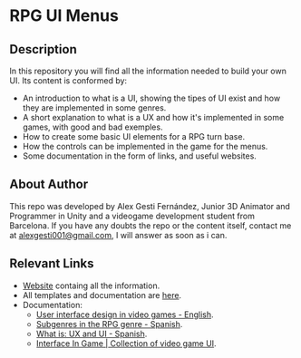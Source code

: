 # RPG UI Menus
## Description
In this repository you will find all the information needed to build your own UI. Its content is conformed by:

+ An introduction to what is a UI, showing the tipes of UI exist and how they are implemented in some genres.
+ A short explanation to what is a UX and how it's implemented in some games, with good and bad exemples.
+ How to create some basic UI elements for a RPG turn base.
+ How the controls can be implemented in the game for the menus.
+ Some documentation in the form of links, and useful websites.

## About Author
This repo was developed by Alex Gesti Fernández, Junior 3D Animator and Programmer in Unity and a videogame development student from Barcelona.
If you have any doubts the repo or the content itself, contact me at alexgesti001@gmail.com, I will answer as soon as i can.

## Relevant Links

+ [Website](https://alexgesti.github.io/RPGUIMenus/) containg all the information.
+ All templates and documentation are [here](https://github.com/alexgesti/RPGUIMenus/tree/main/docs/templates).
+ Documentation:
  + [User interface design in video games - English](https://www.gamasutra.com/blogs/AnthonyStonehouse/20140227/211823/User_interface_design_in_video_games.php#:~:text=User%20interface%20design%20in%20games,in%20a%20novel%20or%20film).
  + [Subgenres in the RPG genre - Spanish](http://www.destinorpg.es/2014/05/los-subgeneros-en-el-genero-rpg.html).
  + [What is: UX and UI - Spanish](https://blog.acantu.com/que-es-ux-y-ui/#:~:text=UX%20es%20aquello%20que%20una,con%20un%20producto%20o%20servicio.&text=Es%20muy%20com%C3%BAn%2C%20que%20el,con%20lo%20que%20se%20interact%C3%BAa).
  + [Interface In Game | Collection of video game UI](https://interfaceingame.com/).
